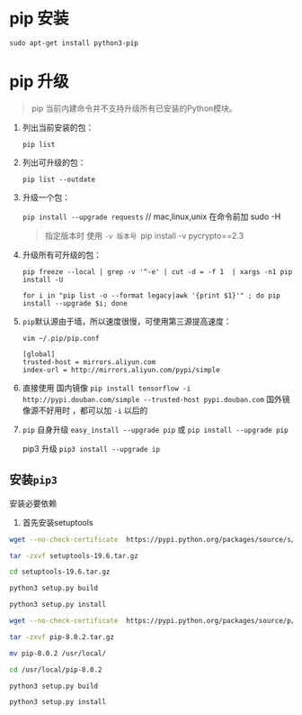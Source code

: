 pip 安装
==========

`sudo apt-get install python3-pip`

pip 升级
========

> pip 当前内建命令并不支持升级所有已安装的Python模块。

1. 列出当前安装的包：

    `pip list`

2. 列出可升级的包：

    `pip list --outdate`

3. 升级一个包：

    `pip install --upgrade requests`  // mac,linux,unix 在命令前加 sudo -H

    > 指定版本时 使用 `-v 版本号
 `pip install -v pycrypto==2.3`
`
4. 升级所有可升级的包：

    `pip freeze --local | grep -v '^-e' | cut -d = -f 1  | xargs -n1 pip install -U`

    `for i in "pip list -o --format legacy|awk '{print $1}'" ; do pip install --upgrade $i; done`

5. `pip`默认源由于墙，所以速度很慢，可使用第三源提高速度：

    `vim ~/.pip/pip.conf`

    ```text
    [global]
    trusted-host = mirrors.aliyun.com
    index-url = http://mirrors.aliyun.com/pypi/simple
    ```

6. 直接使用 国内镜像
    `pip install tensorflow -i http://pypi.douban.com/simple --trusted-host pypi.douban.com`
    国外镜像源不好用时 ，都可以加 `-i` 以后的

7. `pip` 自身升级
    `easy_install --upgrade pip`
    或
    `pip install --upgrade pip`

    pip3 升级
    `pip3 install --upgrade ip`

安装`pip3`
----------

安装必要依赖
1. 首先安装setuptools

```bash
wget --no-check-certificate  https://pypi.python.org/packages/source/s/setuptools/setuptools-19.6.tar.gz#md5=c607dd118eae682c44ed146367a17e26

tar -zxvf setuptools-19.6.tar.gz

cd setuptools-19.6.tar.gz

python3 setup.py build

python3 setup.py install
```

```bash
wget --no-check-certificate  https://pypi.python.org/packages/source/p/pip/pip-8.0.2.tar.gz#md5=3a73c4188f8dbad6a1e6f6d44d117eeb

tar -zxvf pip-8.0.2.tar.gz

mv pip-8.0.2 /usr/local/

cd /usr/local/pip-8.0.2

python3 setup.py build

python3 setup.py install
```